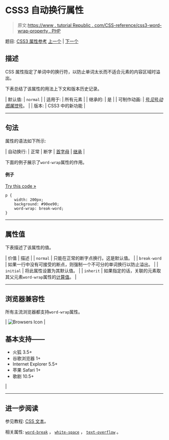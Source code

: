# CSS3 自动换行属性

> 原文:[https://www . tutorial Republic . com/CSS-reference/css3-word-wrap-property . PHP](https://www.tutorialrepublic.com/css-reference/css3-word-wrap-property.php)

题目: [CSS3 属性参考](css3-properties.php) [上一个](css-word-spacing-property.php) | [下一个](css-z-index-property.php)

## 描述

CSS 属性指定了单词中的换行符，以防止单词太长而不适合元素的内容区域时溢出。

下表总结了该属性的用法上下文和版本历史记录。

| 默认值: | `normal` |
| 适用于: | 所有元素 |
| 继承的: | 是 |
| 可制作动画: | [号*见*号*动图属性*号](css-animatable-properties.php)。 |
| 版本: | CSS3 中的新功能 |

* * *

## 句法

属性的语法如下所示:

| 自动换行: | 正常 &#124; 断字 &#124; [首字母](../definitions.php#initial) &#124; [继承](../definitions.php#inherit) |

下面的例子展示了`word-wrap`属性的作用。

#### 例子

[Try this code »](../codelab.php?topic=css3&file=word-wrap-property "Try this code using online Editor")

```
p {
    width: 200px;
    background: #90ee90;
    word-wrap: break-word;
}
```

* * *

## 属性值

下表描述了该属性的值。

| 价值 | 描述 |
| `normal` | 只能在正常的断字点换行。这是默认值。 |
| `break-word` | 如果一行中没有可接受的断点，则强制一个不可分的单词换行以防止溢出。 |
| `initial` | 将此属性设置为其默认值。 |
| `inherit` | 如果指定的话，关联的元素取其父元素`word-wrap`属性的[计算值](../definitions.php#computed-value)。 |

* * *

## 浏览器兼容性

所有主流浏览器都支持`word-wrap`属性。

| ![Browsers Icon](../Images/e9331123c77668c1832e541c2fca1002.png) | 

## 基本支持——

*   火狐 3.5+
*   谷歌浏览器 1+
*   Internet Explorer 5.5+
*   苹果 Safari 1+
*   歌剧 10.5+

 |

* * *

## 进一步阅读

参见教程: [CSS 文本](../css-tutorial/css-text.php)。

相关属性: [`word-break`](css3-word-break-property.php) ， [`white-space`](css-white-space-property.php) ， [`text-overflow`](css3-text-overflow-property.php) 。